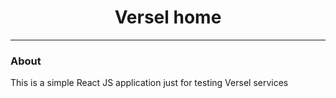 <h1 align="center">Versel home</h1>

---

### About
This is a simple React JS application just for testing Versel services
